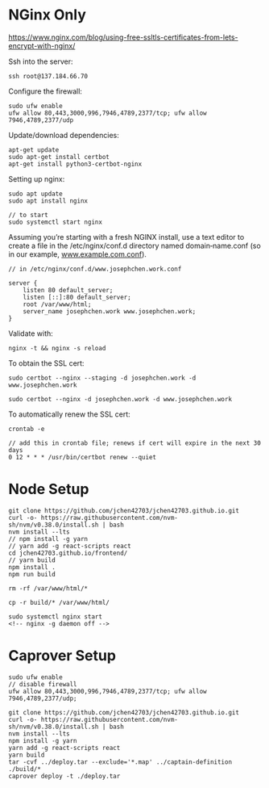 # NGinx Only

https://www.nginx.com/blog/using-free-ssltls-certificates-from-lets-encrypt-with-nginx/

Ssh into the server:

```
ssh root@137.184.66.70
```

Configure the firewall:

```
sudo ufw enable
ufw allow 80,443,3000,996,7946,4789,2377/tcp; ufw allow 7946,4789,2377/udp
```

Update/download dependencies:

```
apt-get update
sudo apt-get install certbot
apt-get install python3-certbot-nginx
```

Setting up nginx:

```
sudo apt update
sudo apt install nginx

// to start
sudo systemctl start nginx
```

Assuming you’re starting with a fresh NGINX install, use a text editor to create a file in the /etc/nginx/conf.d directory named domain‑name.conf (so in our example, www.example.com.conf).

```
// in /etc/nginx/conf.d/www.josephchen.work.conf

server {
    listen 80 default_server;
    listen [::]:80 default_server;
    root /var/www/html;
    server_name josephchen.work www.josephchen.work;
}
```

Validate with:

```
nginx -t && nginx -s reload
```

To obtain the SSL cert:

```
sudo certbot --nginx --staging -d josephchen.work -d www.josephchen.work

sudo certbot --nginx -d josephchen.work -d www.josephchen.work
```

To automatically renew the SSL cert:

```
crontab -e

// add this in crontab file; renews if cert will expire in the next 30 days
0 12 * * * /usr/bin/certbot renew --quiet
```

# Node Setup

```
git clone https://github.com/jchen42703/jchen42703.github.io.git
curl -o- https://raw.githubusercontent.com/nvm-sh/nvm/v0.38.0/install.sh | bash
nvm install --lts
// npm install -g yarn
// yarn add -g react-scripts react
cd jchen42703.github.io/frontend/
// yarn build
npm install .
npm run build

rm -rf /var/www/html/*

cp -r build/* /var/www/html/

sudo systemctl nginx start
<!-- nginx -g daemon off -->
```

# Caprover Setup

```
sudo ufw enable
// disable firewall
ufw allow 80,443,3000,996,7946,4789,2377/tcp; ufw allow 7946,4789,2377/udp;

git clone https://github.com/jchen42703/jchen42703.github.io.git
curl -o- https://raw.githubusercontent.com/nvm-sh/nvm/v0.38.0/install.sh | bash
nvm install --lts
npm install -g yarn
yarn add -g react-scripts react
yarn build
tar -cvf ../deploy.tar --exclude='*.map' ../captain-definition ./build/*
caprover deploy -t ./deploy.tar
```
